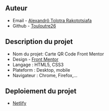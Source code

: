 ## Auteur

- Email - [Alexandrô Tolotra Rakototsiafa](tolotrarakototsiafa@gmail.com)
- Github - [Touloutre26](https://https://github.com/Touloutre26)


## Description du projet 

- Nom du projet: Carte QR Code Front Mentor
- Design - [Front Mentor](https://frontmentor.com)
- Langage : HTML5, CSS3
- Plateform : Desktop, mobile
- Navigateur : Chrome, Firefox,...


## Deploiement du projet

- [Netlify](https://qr-code-front-challenge.netlify.app)



